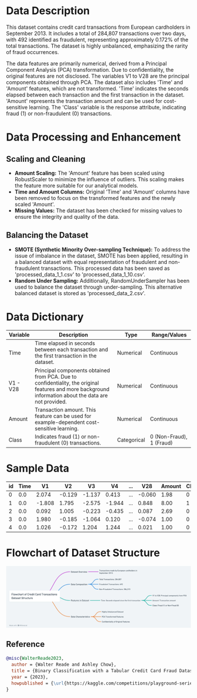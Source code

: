 # Data Description

This dataset contains credit card transactions from European cardholders in September 2013. It includes a total of 284,807 transactions over two days, with 492 identified as fraudulent, representing approximately 0.172% of the total transactions. The dataset is highly unbalanced, emphasizing the rarity of fraud occurrences.

The data features are primarily numerical, derived from a Principal Component Analysis (PCA) transformation. Due to confidentiality, the original features are not disclosed. The variables V1 to V28 are the principal components obtained through PCA. The dataset also includes 'Time' and 'Amount' features, which are not transformed. 'Time' indicates the seconds elapsed between each transaction and the first transaction in the dataset. 'Amount' represents the transaction amount and can be used for cost-sensitive learning. The 'Class' variable is the response attribute, indicating fraud (1) or non-fraudulent (0) transactions.

# Data Processing and Enhancement

## Scaling and Cleaning
- **Amount Scaling:** The 'Amount' feature has been scaled using RobustScaler to minimize the influence of outliers. This scaling makes the feature more suitable for our analytical models.
- **Time and Amount Columns:** Original 'Time' and 'Amount' columns have been removed to focus on the transformed features and the newly scaled 'Amount'.
- **Missing Values:** The dataset has been checked for missing values to ensure the integrity and quality of the data.

## Balancing the Dataset
- **SMOTE (Synthetic Minority Over-sampling Technique):** To address the issue of imbalance in the dataset, SMOTE has been applied, resulting in a balanced dataset with equal representation of fraudulent and non-fraudulent transactions. This processed data has been saved as 'processed_data_1_1.csv' to 'processed_data_1_10.csv'.
- **Random Under Sampling:** Additionally, RandomUnderSampler has been used to balance the dataset through under-sampling. This alternative balanced dataset is stored as 'processed_data_2.csv'.

# Data Dictionary

| Variable | Description | Type | Range/Values |
|----------|-------------|------|--------------|
| Time     | Time elapsed in seconds between each transaction and the first transaction in the dataset. | Numerical | Continuous |
| V1 - V28 | Principal components obtained from PCA. Due to confidentiality, the original features and more background information about the data are not provided. | Numerical | Continuous |
| Amount   | Transaction amount. This feature can be used for example-dependent cost-sensitive learning. | Numerical | Continuous |
| Class    | Indicates fraud (1) or non-fraudulent (0) transactions. | Categorical | 0 (Non-Fraud), 1 (Fraud) |

# Sample Data

| id | Time |    V1   | V2     | V3     | V4     | ... | V28    | Amount | Class |
|----|------|---------|--------|--------|--------|-----|--------|--------|-------|
| 0  | 0.0  |  2.074  | -0.129 | -1.137 | 0.413  | ... | -0.060 | 1.98   | 0     |
| 1  | 0.0  |  -1.808 | 1.795  | -2.575 | -1.944 | ... | 0.848  | 8.00   | 1     |
| 2  | 0.0  |  0.092  | 1.005  | -0.223 | -0.435 | ... | 0.087  | 2.69   | 0     |
| 3  | 0.0  |  1.980  | -0.185 | -1.064 | 0.120  | ... | -0.074 | 1.00   | 0     |
| 4  | 0.0  |  1.026  | -0.172 | 1.204  | 1.244  | ... | 0.021  | 1.00   | 0     |

# Flowchart of Dataset Structure
![Dataset Structure](Dataset_Structure.png)

## Reference

```bibtex
@misc{WalterReade2023,
  author = {Walter Reade and Ashley Chow},
  title = {Binary Classification with a Tabular Credit Card Fraud Dataset},
  year = {2023},
  howpublished = {\url{https://kaggle.com/competitions/playground-series-s3e4}}
}
